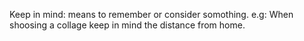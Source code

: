 Keep in mind: means to remember or consider somothing. e.g: When shoosing a collage keep in mind the distance from home.